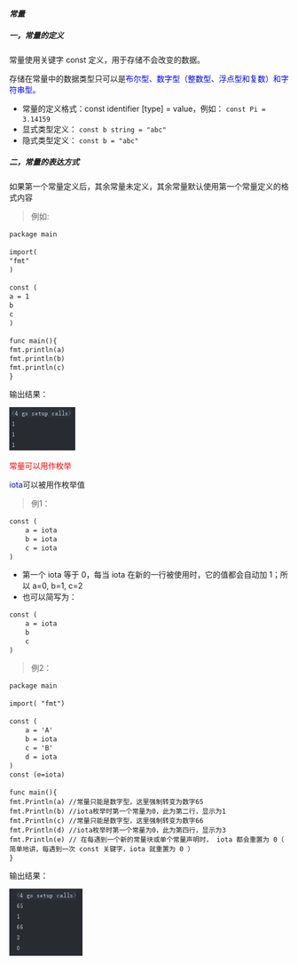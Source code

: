 #### *常量*

##### *一，常量的定义*

常量使用关键字 const 定义，用于存储不会改变的数据。

存储在常量中的数据类型只可以是<font color=#0000FF >布尔型、数字型（整数型、浮点型和复数）和字符串型。</font>
* 常量的定义格式：const identifier [type] = value，例如：
`const Pi = 3.14159`
* 显式类型定义： `const b string = "abc"`
* 隐式类型定义： `const b = "abc"`

##### *二，常量的表达方式*
如果第一个常量定义后，其余常量未定义，其余常量默认使用第一个常量定义的格式内容
>例如:
```bazaar
package main

import(
"fmt"
)

const (
a = 1
b
c
)

func main(){
fmt.println(a)
fmt.println(b)
fmt.println(c)
}
```
输出结果：

![](./images/d9md_a.jpg)

<font color=#FF0000 >常量可以用作枚举</font>

<font color=#0000FF >iota</font>可以被用作枚举值

>例1：
```
const (
	a = iota
	b = iota
	c = iota
)
```
* 第一个 iota 等于 0，每当 iota 在新的一行被使用时，它的值都会自动加 1；所以 a=0, b=1, c=2
* 也可以简写为：
```
const (
	a = iota
	b 
	c 
)
```
>例2：

```
package main

import( "fmt")

const (
	a = 'A'
	b = iota
	c = 'B'
	d = iota
)
const (e=iota)

func main(){
fmt.Println(a) //常量只能是数字型，这里强制转变为数字65
fmt.Println(b) //iota枚举时第一个常量为0，此为第二行，显示为1
fmt.Println(c) //常量只能是数字型，这里强制转变为数字66
fmt.Println(d) //iota枚举时第一个常量为0，此为第四行，显示为3
fmt.Println(e) // 在每遇到一个新的常量块或单个常量声明时， iota 都会重置为 0（ 简单地讲，每遇到一次 const 关键字，iota 就重置为 0 ）
}
```
输出结果：

![](./images/d9md_b.jpg)